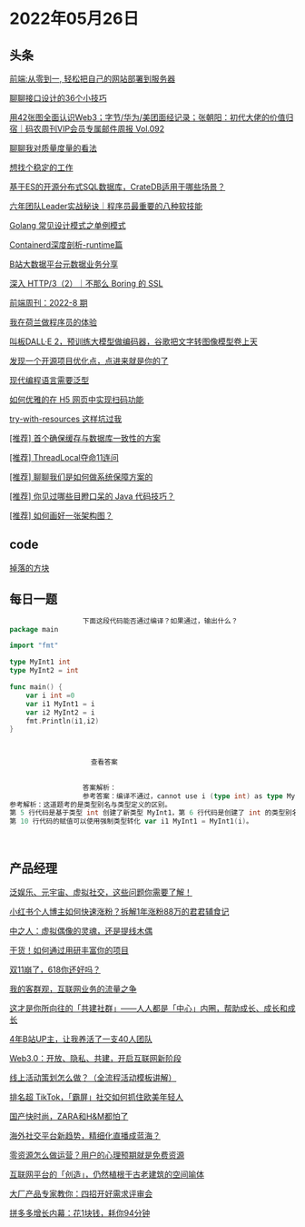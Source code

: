 # 2022年05月26日
## 头条

[前端:从零到一, 轻松把自己的网站部署到服务器](https://toutiao.io/k/w4mlsvi)

[聊聊接口设计的36个小技巧](https://toutiao.io/k/yqm776v)

[用42张图全面认识Web3；字节/华为/美团面经记录；张朝阳：初代大佬的价值归宿｜码农周刊VIP会员专属邮件周报 Vol.092](https://toutiao.io/k/z2l7od5)

[聊聊我对质量度量的看法](https://toutiao.io/k/xup74q5)

[想找个稳定的工作](https://toutiao.io/k/sr74c49)

[基于ES的开源分布式SQL数据库，CrateDB适用于哪些场景？](https://toutiao.io/k/rce7d08)

[六年团队Leader实战秘诀｜程序员最重要的八种软技能](https://toutiao.io/k/3xfb5ji)

[Golang 常见设计模式之单例模式](https://toutiao.io/k/z2o8bzu)

[Containerd深度剖析-runtime篇](https://toutiao.io/k/obt197c)

[B站大数据平台元数据业务分享](https://toutiao.io/k/9np51g9)

[深入 HTTP/3（2）｜不那么 Boring 的 SSL](https://toutiao.io/k/rnojf2k)

[前端周刊：2022-8 期](https://toutiao.io/k/clixoe4)

[我在荷兰做程序员的体验](https://toutiao.io/k/iqe7bjv)

[叫板DALL·E 2，预训练大模型做编码器，谷歌把文字转图像模型卷上天](https://toutiao.io/k/b7ivfge)

[发现一个开源项目优化点，点进来就是你的了](https://toutiao.io/k/17l31tm)

[现代编程语言需要泛型](https://toutiao.io/k/mwqie6s)

[如何优雅的在 H5 网页中实现扫码功能](https://toutiao.io/k/ua3prgq)

[try-with-resources 这样坑过我](https://toutiao.io/k/v3vf7mf)

[[推荐] 首个确保缓存与数据库一致性的方案](https://toutiao.io/k/imjqbp3)

[[推荐] ThreadLocal夺命11连问](https://toutiao.io/k/p8lpi5z)

[[推荐] 聊聊我们是如何做系统保障方案的](https://toutiao.io/k/i8q3ye4)

[[推荐] 你见过哪些目瞪口呆的 Java 代码技巧？](https://toutiao.io/k/avsba7r)

[[推荐] 如何画好一张架构图？](https://toutiao.io/k/bu1pi73)



## code

[掉落的方块](https://leetcode.cn/problems/falling-squares)



## 每日一题

```go
                  下面这段代码能否通过编译？如果通过，输出什么？
package main

import "fmt"

type MyInt1 int
type MyInt2 = int

func main() {
	var i int =0
	var i1 MyInt1 = i 
	var i2 MyInt2 = i
	fmt.Println(i1,i2)
}


                  
                    查看答案
                  
                
                  答案解析：
                  参考答案：编译不通过，cannot use i (type int) as type MyInt1 in assignment
参考解析：这道题考的是类型别名与类型定义的区别。
第 5 行代码是基于类型 int 创建了新类型 MyInt1，第 6 行代码是创建了 int 的类型别名 MyInt2，注意类型别名的定义时 = 。所以，第 10 行代码相当于是将 int 类型的变量赋值给 MyInt1 类型的变量，Go 是强类型语言，编译当然不通过；而 MyInt2 只是 int 的别名，本质上还是 int，可以赋值。
第 10 行代码的赋值可以使用强制类型转化 var i1 MyInt1 = MyInt1(i)。

                
```


## 产品经理

[泛娱乐、元宇宙、虚拟社交，这些问题你需要了解！](http://www.woshipm.com/open/5455732.html)

[小红书个人博主如何快速涨粉？拆解1年涨粉88万的君君辅食记](http://www.woshipm.com/marketing/5457784.html)

[中之人：虚拟偶像的灵魂，还是提线木偶](http://www.woshipm.com/it/5456714.html)

[干货！如何通过用研丰富你的项目](http://www.woshipm.com/user-research/5455031.html)

[双11崩了，618你还好吗？](http://www.woshipm.com/marketing/5456680.html)

[我的客群观，互联网业务的流量之争](http://www.woshipm.com/operate/5455552.html)

[这才是你所向往的「共建社群」——人人都是「中心」内圈，帮助成长、成长和成长](http://www.woshipm.com/it/5451634.html)

[4年B站UP主，让我养活了一支40人团队](http://www.woshipm.com/operate/5455470.html)

[Web3.0：开放、隐私、共建，开启互联网新阶段](http://www.woshipm.com/it/5457462.html)

[线上活动策划怎么做？（全流程活动模板讲解）](http://www.woshipm.com/marketing/5457386.html)

[排名超 TikTok，「霸屏」社交如何抓住欧美年轻人](http://www.woshipm.com/it/5457044.html)

[国产快时尚，ZARA和H&M都怕了](http://www.woshipm.com/marketing/5456718.html)

[海外社交平台新趋势，精细化直播成蓝海？](http://www.woshipm.com/it/5457078.html)

[零资源怎么做运营？用户的心理预期就是免费资源](http://www.woshipm.com/operate/5456724.html)

[互联网平台的「创造」，仍然植根于古老建筑的空间喻体](http://www.woshipm.com/it/5456768.html)

[大厂产品专家教你：四招开好需求评审会](http://www.woshipm.com/zhichang/5456744.html)

[拼多多增长内幕：花1块钱，耗你94分钟](http://www.woshipm.com/it/5456832.html)


